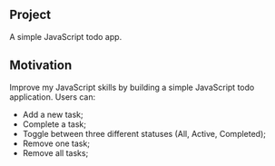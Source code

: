## Project 
A simple JavaScript todo app.

## Motivation
Improve my JavaScript skills by building a simple JavaScript todo application. 
Users can:
- Add a new task;
- Complete a task;
- Toggle between three different statuses (All, Active, Completed);
- Remove one task;
- Remove all tasks;
